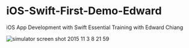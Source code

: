 # iOS-Swift-First-Demo-Edward
iOS App Development with Swift Essential Training with Edward Chiang

![simulator screen shot 2015 11 3 8 21 59](https://cloud.githubusercontent.com/assets/13535128/10907884/bdb73e20-8268-11e5-93dc-2818b6720cdb.png)
